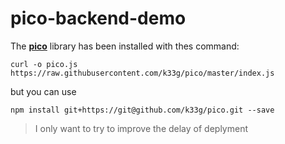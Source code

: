 # pico-backend-demo

The [**pico**](https://github.com/k33g/pico) library has been installed with thes command:

```shell
curl -o pico.js https://raw.githubusercontent.com/k33g/pico/master/index.js
```
but you can use 
```shell
npm install git+https://git@github.com/k33g/pico.git --save
```

> I only want to try to improve the delay of deplyment

